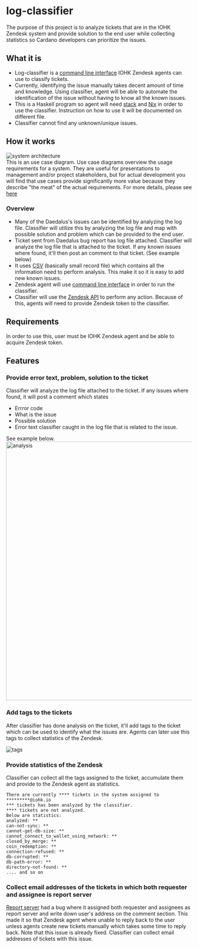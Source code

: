 # log-classifier

The purpose of this project is to analyze tickets that are in the IOHK Zendesk system and provide solution to the end user while collecting statistics so Cardano developers can prioritize the issues.

## What it is

- Log-classifier is a [command line interface](https://en.wikipedia.org/wiki/Command-line_interface) IOHK Zendesk agents can use to classify tickets.
- Currently, identifying the issue manually takes decent amount of time and knowledge. Using classifier, agent will be able to automate the identification of the issue without having to know all the known issues.
- This is a Haskell program so agent will need [stack](https://docs.haskellstack.org/en/stable/README/) and [Nix](https://nixos.org/) in order to use the classifier. Instruction on how to use it will be documented on different file.
- Classifier cannot find any unknown/unique issues.

## How it works

![system architecture](https://user-images.githubusercontent.com/15665039/39685800-efaef634-51ff-11e8-972a-db3e01ca9223.png)<br/>
This is an use case diagram. Use case diagrams overview the usage requirements for a system. They are useful for presentations to management and/or project stakeholders, but for actual development you will find that use cases provide significantly more value because they describe "the meat" of the actual requirements. For more details, please see [here](http://www.agilemodeling.com/artifacts/useCaseDiagram.htm)

### Overview

- Many of the Daedalus's issues can be identified by analyzing the log file. Classifier will utilize this by analyzing the log file and map with possible solution and problem which can be provided to the end user.
- Ticket sent from Daedalus bug report has log file attached. Classifier will analyze the log file that is attached to the ticket. If any known issues where found, it'll then post an comment to that ticket. (See example below)
- It uses [CSV](https://en.wikipedia.org/wiki/Comma-separated_values) (basically small record file) which contains all the information need to perform analysis. This make it so it is easy to add new known issues.
- Zendesk agent will use [command line interface](https://en.wikipedia.org/wiki/Command-line_interface) in order to run the classifier.
- Classifier will use the [Zendesk API](https://developer.zendesk.com/rest_api/docs/core/introduction) to perform any action. Because of this, agents will need to provide Zendesk token to the classifier.

## Requirements

In order to use this, user must be IOHK Zendesk agent and be able to acquire Zendesk token.

## Features

### Provide error text, problem, solution to the ticket

Classifier will analyze the log file attached to the ticket. If any issues where found, it will post a comment which states

- Errror code
- What is the issue
- Possible solution
- Error text classifier caught in the log file that is related to the issue.

See example below.
<br/>
<img src="https://user-images.githubusercontent.com/15665039/39680438-b148ef40-51db-11e8-9d51-f555cebde807.png" alt="analysis" style="width: 700px;"/>

### Add tags to the tickets

After classifier has done analysis on the ticket, it'll add tags to the ticket which can be used to identify what the issues are. Agents can later use this tags to collect statistics of the Zendesk. <br />

<img src="https://user-images.githubusercontent.com/15665039/39680413-6c3970a0-51db-11e8-81d9-8c0faf53d1af.png" alt="tags"/><br/>

### Provide statistics of the Zendesk

Classifier can collect all the tags assigned to the ticket, accumulate them and provide to the Zendesk agent as statistics.

```terminal
There are currently **** tickets in the system assigned to *********@iohk.io
*** tickets has been analyzed by the classifier.
**** tickets are not analyzed.
Below are statistics:
analyzed: **
can-not-sync: **
cannot-get-db-size: **
cannot_connect_to_wallet_using_network: **
closed_by_merge: **
coin_redemption: **
connection-refused: **
db-corrupted: **
db-path-error: **
directory-not-found: **
.... and so on
```

### Collect email addresses of the tickets in which both requester and assignee is report server

[Report server](https://github.com/input-output-hk/cardano-report-server) had a bug where it assigned both requester and assignees as report server and write down user's address on the comment section. This made it so that Zendesk agent where unable to reply back to the user unless agents create new tickets manually which takes some time to reply back. Note that this issue is already fixed.
Classifier can collect email addresses of tickets with this issue.